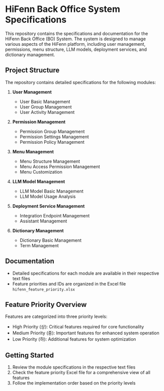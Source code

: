 # HiFenn Back Office System Specifications

This repository contains the specifications and documentation for the HiFenn Back Office (BO) System. The system is designed to manage various aspects of the HiFenn platform, including user management, permissions, menu structure, LLM models, deployment services, and dictionary management.

## Project Structure

The repository contains detailed specifications for the following modules:

1. **User Management**
   - User Basic Management
   - User Group Management
   - User Activity Management

2. **Permission Management**
   - Permission Group Management
   - Permission Settings Management
   - Permission Policy Management

3. **Menu Management**
   - Menu Structure Management
   - Menu Access Permission Management
   - Menu Customization

4. **LLM Model Management**
   - LLM Model Basic Management
   - LLM Model Usage Analysis

5. **Deployment Service Management**
   - Integration Endpoint Management
   - Assistant Management

6. **Dictionary Management**
   - Dictionary Basic Management
   - Term Management

## Documentation

- Detailed specifications for each module are available in their respective text files
- Feature priorities and IDs are organized in the Excel file `hifenn_feature_priority.xlsx`

## Feature Priority Overview

Features are categorized into three priority levels:
- High Priority (상): Critical features required for core functionality
- Medium Priority (중): Important features for enhanced system operation
- Low Priority (하): Additional features for system optimization

## Getting Started

1. Review the module specifications in the respective text files
2. Check the feature priority Excel file for a comprehensive view of all features
3. Follow the implementation order based on the priority levels